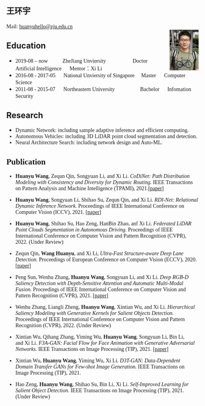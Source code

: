 <h2>王环宇</h2> 

<font face="Times New Roman">Mail: <huanyuhello@zju.edu.cn> </font>	&nbsp;    	
<img src="huanyu.png" width="15%" align='right'>
<h2>Education</h2>       

* <font face="Times New Roman">2019-08 – now  &emsp; &emsp; 	ZheJiang Unviersity &nbsp;&nbsp;&emsp;&emsp;&emsp;&emsp; Doctor&emsp;&nbsp;  Artificial Intelligence  &emsp; Mentor：Xi Li</font>
* <font face="Times New Roman">2016-08 - 2017-05 &emsp;	National Unviersity of Singapore &nbsp;&nbsp;&nbsp; Master &emsp; Computer Science</font>
* <font face="Times New Roman">2011-08 - 2015-07 &emsp;	Northeastern University   &nbsp;&emsp;&emsp;&emsp;&emsp;  Bachelor	 &emsp;  Infomation Security </font>

<h2>Research</h2>    

* <font face="Times New Roman">Dynamic Network: including sample adaptive inference and efficient computing.
* <font face="Times New Roman">Autonomous Vehicles: including 3D LiDAR point cloud segmentation and detection.
* <font face="Times New Roman">Neural Architecture Search: including network design and Auto-ML.

<h2>Publication</h2>
    
* **Huanyu Wang**, Zequn Qin, Songyuan Li, and Xi Li. *CoDiNet: Path Distribution Modeling with Consistency and Diversity for Dynamic Routing.* <font face="Times New Roman">IEEE Transactions on Pattern Analysis and Machine Intelligence (TPAMI), 2021.</font>[[paper](https://ieeexplore.ieee.org/document/9444192)]

* **Huanyu Wang**, Songyuan Li, Shihao Su, Zequn Qin, and Xi Li. *RDI-Net: Relational Dynamic Inference Network.* <font face="Times New Roman">Proceedings of IEEE International Conference on Computer Vision (ICCV), 2021. </font>[[paper](https://openaccess.thecvf.com/content/ICCV2021/papers/Wang_RDI-Net_Relational_Dynamic_Inference_Networks_ICCV_2021_paper.pdf)]

* **Huanyu Wang**, Shihao Su, Hao Zeng, HanBin Zhao, anf Xi Li. *Federated LiDAR Point Clouds Segmentation in Autonomous Driving.* <font face="Times New Roman">Proceedings of IEEE International Conference on Computer Vision and Pattern Recognition (CVPR), 2022. </font>(Under Review)

* Zequn Qin, **Wang Huanyu**, and Xi Li, *Ultra-Fast Structure-aware Deep Lane Detection.* <font face="Times New Roman">Proceedings of European Conference on Computer Vision (ECCV), 2020. </font>[[paper](https://www.ecva.net/papers/eccv_2020/papers_ECCV/papers/123690273.pdf)]

* Peng Sun, Wenhu Zhang, **Huanyu Wang**, Songyuan Li, and Xi Li. *Deep RGB-D Saliency Detection with Depth-Sensitive Attention and Automatic Multi-Modal Fusion.* <font face="Times New Roman">Proceedings of IEEE International Conference on Computer Vision and Pattern Recognition (CVPR), 2021. </font>[[paper](https://openaccess.thecvf.com/content/CVPR2021/papers/Sun_Deep_RGB-D_Saliency_Detection_With_Depth-Sensitive_Attention_and_Automatic_Multi-Modal_CVPR_2021_paper.pdf)]

* Wenhu Zhang, Liangli Zheng, **Huanyu Wang**, Xintian Wu, and Xi Li. *Hierarchical Saliency Modeling with Generative Kernels for Salient Objects Detection.* <font face="Times New Roman">Proceedings of IEEE International Conference on Computer Vision and Pattern Recognition (CVPR), 2022. </font>(Under Review)

* Xintian Wu, Qihang Zhang, Yiming Wu, **Huanyu Wang**, Songyuan Li, Bin Li, and Xi Li. *F3A-GAN: Facial Flow for Face Animation with Generative Adversarial Networks.* <font face="Times New Roman">IEEE Transactions on Image Processing (TIP), 2021. </font>[[paper](https://ieeexplore.ieee.org/document/9547053)]

* Xintian Wu, **Huanyu Wang**, Yiming Wu, Xi Li. *D3T-GAN: Data-Dependent Domain Transfer GANs for Few-shot Image Generation.* <font face="Times New Roman">IEEE Transactions on Image Processing (TIP), 2021. </font>

* Hao Zeng, **Huanyu Wang**, Shihao Su, Bin Li, Xi Li. *Self-Improved Learning for Salient Object Detection.* <font face="Times New Roman">IEEE Transactions on Image Processing (TIP), 2021. </font>(Under Review)
	
